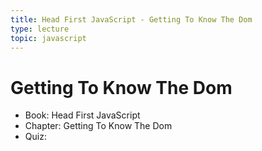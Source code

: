 ```yaml
---
title: Head First JavaScript - Getting To Know The Dom
type: lecture
topic: javascript
---
```


# Getting To Know The Dom

- Book: Head First JavaScript
- Chapter: Getting To Know The Dom
- Quiz:
